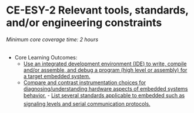# CE-ESY-2 Relevant tools, standards, and/or engineering constraints

###### Minimum core coverage time: 2 hours

- Core Learning Outcomes:
   - [Use an integrated development environment (IDE) to write, compile and/or assemble, and debug a program (high level or assembly) for a target embedded system.]()
   - [Compare and contrast instrumentation choices for diagnosing/understanding hardware aspects of embedded systems behavior.]()
   - [List several standards applicable to embedded such as signaling levels and serial communication protocols. ]()
